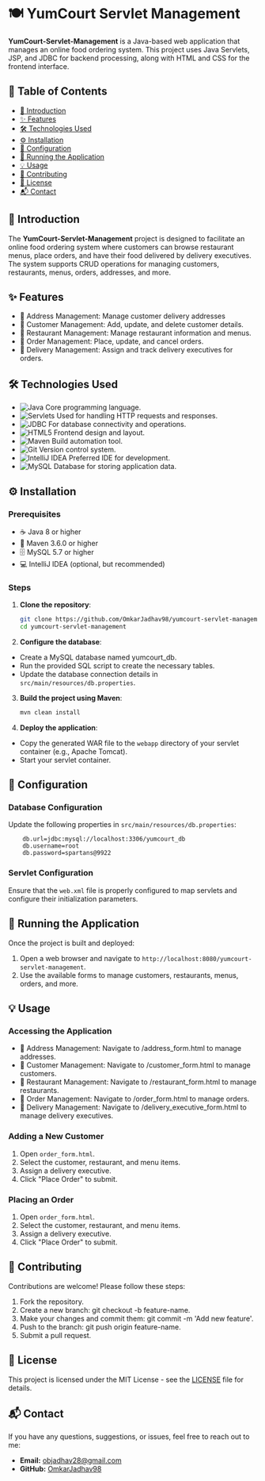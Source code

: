# 🍽️ YumCourt Servlet Management

**YumCourt-Servlet-Management** is a Java-based web application that manages an online food ordering system. This project uses Java Servlets, JSP, and JDBC for backend processing, along with HTML and CSS for the frontend interface.

## 📑 Table of Contents
- [📖 Introduction](#-introduction)
- [✨ Features](#features)
- [🛠️ Technologies Used](#technologies-used)
- [⚙️ Installation](#installation)
- [🔧 Configuration](#configuration)
- [🚀 Running the Application](#running-the-application)
- [💡 Usage](#usage)
- [🤝 Contributing](#contributing)
- [📜 License](#license)
- [📬 Contact](#contact)

## 📖 Introduction
The **YumCourt-Servlet-Management** project is designed to facilitate an online food ordering system where customers can browse restaurant menus, place orders, and have their food delivered by delivery executives. The system supports CRUD operations for managing customers, restaurants, menus, orders, addresses, and more.

## ✨ Features
-   📍 Address Management: Manage customer delivery addresses  
-   👤 Customer Management: Add, update, and delete customer details.
-   🍴 Restaurant Management: Manage restaurant information and menus.
-   🛒 Order Management: Place, update, and cancel orders.
-   🚚 Delivery Management: Assign and track delivery executives for orders.

## 🛠️ Technologies Used

- ![Java](https://img.shields.io/badge/Java-007396?style=for-the-badge&logo=java&logoColor=white) Core programming language.
- ![Servlets](https://img.shields.io/badge/Servlets-FFCC00?style=for-the-badge&logo=apache&logoColor=black) Used for handling HTTP requests and responses.
- ![JDBC](https://img.shields.io/badge/JDBC-003B57?style=for-the-badge&logo=java&logoColor=white) For database connectivity and operations.
- ![HTML5](https://img.shields.io/badge/HTML5-E34F26?style=for-the-badge&logo=html5&logoColor=white) Frontend design and layout.
- ![Maven](https://img.shields.io/badge/Maven-C71A36?style=for-the-badge&logo=apache-maven&logoColor=white) Build automation tool.
- ![Git](https://img.shields.io/badge/Git-F05032?style=for-the-badge&logo=git&logoColor=white) Version control system.
- ![IntelliJ IDEA](https://img.shields.io/badge/IntelliJ%20IDEA-000000?style=for-the-badge&logo=intellij-idea&logoColor=white) Preferred IDE for development.
- ![MySQL](https://img.shields.io/badge/MySQL-00618A?style=for-the-badge&logo=mysql&logoColor=white) Database for storing application data.


## ⚙️ Installation
### Prerequisites
-   ☕ Java 8 or higher
-   🧰 Maven 3.6.0 or higher
-   🗄️ MySQL 5.7 or higher
-   💻 IntelliJ IDEA (optional, but recommended)

### Steps
1.  **Clone the repository**:
    ```bash
    git clone https://github.com/OmkarJadhav98/yumcourt-servlet-management.git
    cd yumcourt-servlet-management 
2.  **Configure the database**:
-    Create a MySQL database named yumcourt_db.
-    Run the provided SQL script to create the necessary tables.
  -    Update the database connection details in `src/main/resources/db.properties`.
 
3.  **Build the project using Maven**:
    ```bash
    mvn clean install
    ```
4. **Deploy the application**:
-    Copy the generated WAR file to the `webapp` directory of your servlet container (e.g., Apache Tomcat).
-    Start your servlet container.

## 🔧 Configuration
### Database Configuration 
Update the following properties in `src/main/resources/db.properties`:
```properties
    db.url=jdbc:mysql://localhost:3306/yumcourt_db
    db.username=root
    db.password=spartans@9922
```

### Servlet Configuration
Ensure that the `web.xml` file is properly configured to map servlets and configure their initialization parameters.

## 🚀 Running the Application
Once the project is built and deployed:
1.  Open a web browser and navigate to `http://localhost:8080/yumcourt-servlet-management`.
2.  Use the available forms to manage customers, restaurants, menus, orders, and more.

## 💡 Usage
### Accessing the Application
-   📍 Address Management: Navigate to /address_form.html to manage addresses.
-   👤 Customer Management: Navigate to /customer_form.html to manage customers.
-   🍴 Restaurant Management: Navigate to /restaurant_form.html to manage restaurants.
-   🛒 Order Management: Navigate to /order_form.html to manage orders.
-   🚚 Delivery Management: Navigate to /delivery_executive_form.html to manage delivery executives.

### Adding a New Customer
1.  Open `order_form.html`.
2.  Select the customer, restaurant, and menu items.
3.  Assign a delivery executive.
4.  Click "Place Order" to submit.

### Placing an Order
1.  Open `order_form.html`.
2.  Select the customer, restaurant, and menu items.
3.  Assign a delivery executive.
4.  Click "Place Order" to submit.

## 🤝 Contributing
Contributions are welcome! Please follow these steps:

1.  Fork the repository.
2.  Create a new branch: git checkout -b feature-name.
3.  Make your changes and commit them: git commit -m 'Add new feature'.
4.  Push to the branch: git push origin feature-name.
5.  Submit a pull request.

## 📜 License
This project is licensed under the MIT License - see the [LICENSE](LICENSE) file for details.

## 📬 Contact
If you have any questions, suggestions, or issues, feel free to reach out to me:

- **Email:** [objadhav28@gmail.com](mailto:objadhav28@gmail.com)
- **GitHub:** [OmkarJadhav98](https://github.com/OmkarJadhav98)